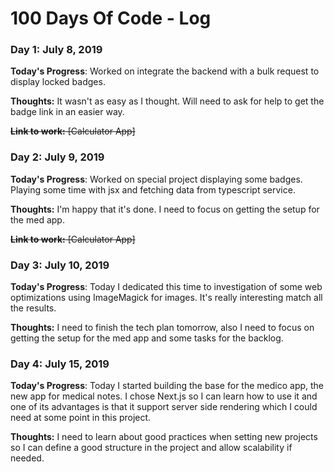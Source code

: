 # 100 Days Of Code - Log

### Day 1: July 8, 2019

**Today's Progress**: Worked on integrate the backend with a bulk request to display locked badges.

**Thoughts:** It wasn't as easy as I thought. Will need to ask for help to get the badge link in an easier way.

~~**Link to work:** [Calculator App]~~

### Day 2: July 9, 2019

**Today's Progress**: Worked on special project displaying some badges. Playing some time with jsx and fetching data from typescript service.

**Thoughts:** I'm happy that it's done. I need to focus on getting the setup for the med app.

~~**Link to work:** [Calculator App]~~

### Day 3: July 10, 2019

**Today's Progress**: Today I dedicated this time to investigation of some web optimizations using ImageMagick for images. It's really interesting match all the results.

**Thoughts:** I need to finish the tech plan tomorrow, also I need to focus on getting the setup for the med app and some tasks for the backlog.

### Day 4: July 15, 2019

**Today's Progress**: Today I started building the base for the medico app, the new app for medical notes. I chose Next.js so I can learn how to use it and one of its advantages is that it support server side rendering which I could need at some point in this project.

**Thoughts:** I need to learn about good practices when setting new projects so I can define a good structure in the project and allow scalability if needed.

